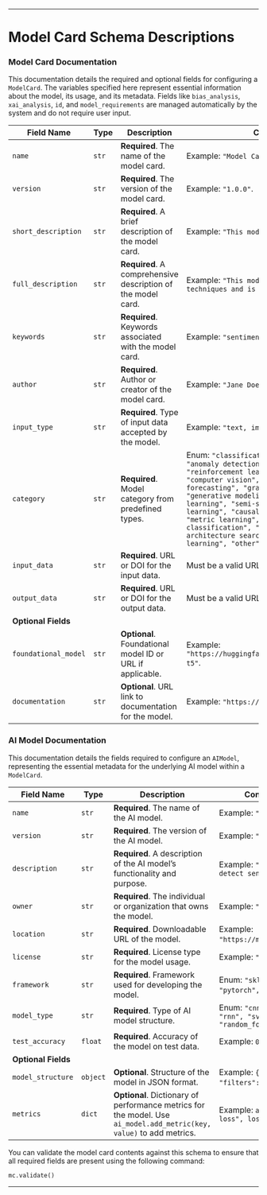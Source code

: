 
---
# Model Card Schema Descriptions
### Model Card Documentation

This documentation details the required and optional fields for configuring a `ModelCard`. The variables specified here represent essential information about the model, its usage, and its metadata. Fields like `bias_analysis`, `xai_analysis`, `id`, and `model_requirements` are managed automatically by the system and do not require user input.

| Field Name           | Type              | Description                                                               | Constraints/Example Values                                                                                                                                                                                                                                                                                                                                                                                                                                                                                                                                                                                                                             |
|----------------------|-------------------|---------------------------------------------------------------------------|--------------------------------------------------------------------------------------------------------------------------------------------------------------------------------------------------------------------------------------------------------------------------------------------------------------------------------------------------------------------------------------------------------------------------------------------------------------------------------------------------------------------------------------------------------------------------------------------------------------------------------------------------------|
| `name`               | `str`             | **Required**. The name of the model card.                                 | Example: `"Model Card for Sentiment Analysis"`.                                                                                                                                                                                                                                                                                                                                                                                                                                                                                                                                                                                                        |
| `version`            | `str`             | **Required**. The version of the model card.                              | Example: `"1.0.0"`.                                                                                                                                                                                                                                                                                                                                                                                                                                                                                                                                                                                                                                    |
| `short_description`  | `str`             | **Required**. A brief description of the model card.                      | Example: `"This model detects sentiment in text data."`                                                                                                                                                                                                                                                                                                                                                                                                                                                                                                                                                                                                |
| `full_description`   | `str`             | **Required**. A comprehensive description of the model card.              | Example: `"This model performs sentiment analysis using NLP techniques and is trained on customer feedback data."`                                                                                                                                                                                                                                                                                                                                                                                                                                                                                                                                     |
| `keywords`           | `str`             | **Required**. Keywords associated with the model card.                    | Example: `"sentiment analysis, NLP, text classification"`.                                                                                                                                                                                                                                                                                                                                                                                                                                                                                                                                                                                             |
| `author`             | `str`             | **Required**. Author or creator of the model card.                        | Example: `"Jane Doe"`.                                                                                                                                                                                                                                                                                                                                                                                                                                                                                                                                                                                                                                 |
| `input_type`         | `str`             | **Required**. Type of input data accepted by the model.                   | Example: `"text, image, tabular"`.                                                                                                                                                                                                                                                                                                                                                                                                                                                                                                                                                                                                                     |
| `category`           | `str`             | **Required**. Model category from predefined types.                       | Enum: `"classification", "regression", "clustering", "anomaly detection", "dimensionality reduction", "reinforcement learning", "natural language processing", "computer vision", "recommendation systems", "time series forecasting", "graph learning", "graph neural networks", "generative modeling", "transfer learning", "self-supervised learning", "semi-supervised learning", "unsupervised learning", "causal inference", "multi-task learning", "metric learning", "density estimation", "multi-label classification", "ranking", "structured prediction", "neural architecture search", "sequence modeling", "embedding learning", "other"` |
| `input_data`         | `str`             | **Required**. URL or DOI for the input data.                              | Must be a valid URL, DOI, or empty string.                                                                                                                                                                                                                                                                                                                                                                                                                                                                                                                                                                                                             |
| `output_data`        | `str`             | **Required**. URL or DOI for the output data.                             | Must be a valid URL, DOI, or empty string.                                                                                                                                                                                                                                                                                                                                                                                                                                                                                                                                                                                                             |
| **Optional Fields**  |       |                                                                       |                                                                                                                                                                                                                                                                                                                                                                                                                                                                                                                                                                                                                                                        |
| `foundational_model` | `str`             | **Optional**. Foundational model ID or URL if applicable.                 | Example: `"https://huggingface.co/docs/transformers/en/model_doc/flan-t5"`.                                                                                                                                                                                                                                                                                                                                                                                                                                                                                                                                                                            |
| `documentation`      | `str`             | **Optional**. URL link to documentation for the model.                    | Example: `"https://docs.example.com/modeldocs.md"`.                                                                                                                                                                                                                                                                                                                                                                                                                                                                                                                                                                                                    |



### AI Model Documentation

This documentation details the fields required to configure an `AIModel`, representing the essential metadata for the underlying AI model within a `ModelCard`.

| Field Name           | Type              | Description                                                                                                          | Constraints/Example Values                                                                                    |
|----------------------|-------------------|----------------------------------------------------------------------------------------------------------------------|---------------------------------------------------------------------------------------------------------------|
| `name`               | `str`             | **Required**. The name of the AI model.                                                                              | Example: `"Sentiment Analysis Model"`.                                                                        |
| `version`            | `str`             | **Required**. The version of the AI model.                                                                           | Example: `"1.0.0"`.                                                                                           |
| `description`        | `str`             | **Required**. A description of the AI model’s functionality and purpose.                                             | Example: `"This model is trained to detect sentiment in customer feedback."`                                  |
| `owner`              | `str`             | **Required**. The individual or organization that owns the model.                                                    | Example: `"Jane Doe"`.                                                                                        |
| `location`           | `str`             | **Required**. Downloadable URL of the model.                                                                         | Example: `"https://modelrepository.com/model/123"`.                                                           |
| `license`            | `str`             | **Required**. License type for the model usage.                                                                      | Example: `"Apache-2.0"`.                                                                                      |
| `framework`          | `str`             | **Required**. Framework used for developing the model.                                                               | Enum: `"sklearn", "tensorflow", "pytorch", "other"`.                                                          |
| `model_type`         | `str`             | **Required**. Type of AI model structure.                                                                            | Enum: `"cnn", "decision_tree", "dnn", "rnn", "svm", "kmeans", "llm", "random_forest", "lstm", "gnn", "other"` |
| `test_accuracy`      | `float`           | **Required**. Accuracy of the model on test data.                                                                    | Example: `0.89`.                                                                                              |
| **Optional Fields**  |                   |                                                                                                                      |                                                                                                               |
| `model_structure`    | `object`          | **Optional**. Structure of the model in JSON format.                                                                 | Example: `{"layers": [{"type": "Conv2D", "filters": 32}]}`.                                                   |
| `metrics`            | `dict`            | **Optional**. Dictionary of performance metrics for the model. Use `ai_model.add_metric(key, value)` to add metrics. | Example: `ai_model.add_metric("Test loss", loss)`                                                                                                     |


You can validate the model card contents against this schema to ensure that all required fields are present using the following command:
```python
mc.validate()
```

---

